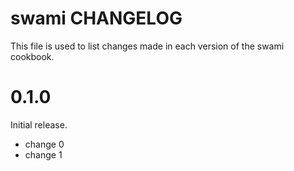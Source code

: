 # swami CHANGELOG

This file is used to list changes made in each version of the swami cookbook.

# 0.1.0

Initial release.

- change 0
- change 1

